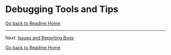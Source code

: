 # Debugging Tools and Tips
[Go back to Readme Home](../../README.md)


---

Next: [Issues and Reporting Bugs](ISSUES.md)

[Go back to Readme Home](../../README.md)

